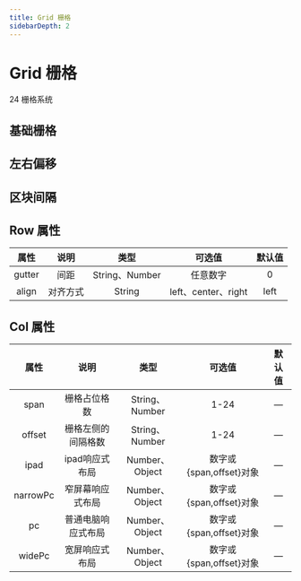 ```yaml
---
title: Grid 栅格
sidebarDepth: 2
---
```

# Grid 栅格 
24 栅格系统

## 基础栅格
<ClientOnly>
<grid-demo/>
</ClientOnly>

## 左右偏移
<ClientOnly>
<grid-offset/>
</ClientOnly>

## 区块间隔
<ClientOnly>
<grid-gutter/>
</ClientOnly>

## Row 属性
|  属性   |   说明   |      类型      |       可选值        | 默认值 |
| :-----: | :------: | :------------: | :-----------------: | :----: |
| gutter  |   间距   | String、Number |      任意数字       |   0    |
| align | 对齐方式 |     String     | left、center、right |  left  |

## Col 属性
|   属性   |        说明        |      类型      |         可选值          | 默认值 |
| :------: | :----------------: | :------------: | :---------------------: | :----: |
|   span   |   栅格占位格数   | String、Number |          1-24           |  —  |
|  offset  | 栅格左侧的间隔格数 | String、Number |          1-24           |  —  |
|   ipad   |   ipad响应式布局   | Number、Object | 数字或{span,offset}对象 |  —  |
| narrowPc |  窄屏幕响应式布局  | Number、Object | 数字或{span,offset}对象 |   —  |
|    pc    | 普通电脑响应式布局 | Number、Object | 数字或{span,offset}对象 |   —  |
|  widePc  |   宽屏响应式布局   | Number、Object | 数字或{span,offset}对象 |  —  |